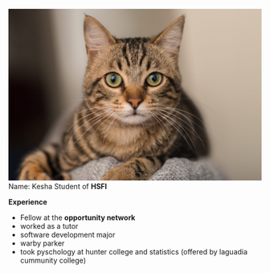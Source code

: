 ![cat](cat-10-e1573844975155-scaled.jpg)
Name: Kesha
Student of **HSFI**

**Experience**
* Fellow at the **opportunity network**
* worked as a tutor
* software development major
* warby parker
*  took pyschology at hunter college and statistics (offered by laguadia cummunity college)
